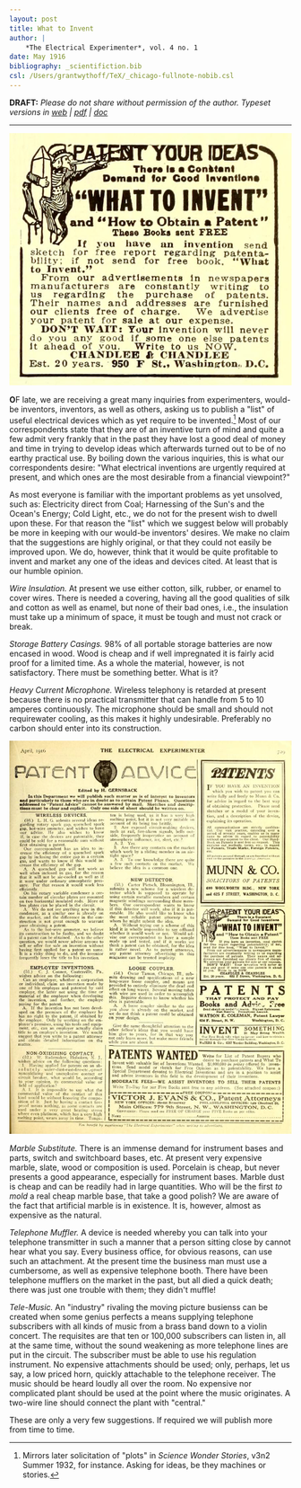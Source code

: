 ```yaml
---
layout: post
title: What to Invent
author: | 
    *The Electrical Experimenter*, vol. 4 no. 1
date: May 1916
bibliography: _scientifiction.bib
csl: /Users/grantwythoff/TeX/_chicago-fullnote-nobib.csl
---
```


**DRAFT:** *Please do not share without permission of the author. Typeset versions in  [web](http://gernsback.wythoff.net/191605_what_to_invent.html) \| [pdf](https://github.com/gwijthoff/perversity_of_things/blob/master/typeset_drafts/191605_what_to_invent.pdf?raw=true) \| [doc](https://github.com/gwijthoff/perversity_of_things/blob/master/typeset_drafts/191605_what_to_invent.docx)*

* * * * * * * * 

![Advertisement for Chandlee & Chandlee](images/what_to_invent.png)

**O**F late, we are receiving a great many inquiries from experimenters, would-be inventors, inventors, as well as others, asking us to publish a "list" of useful electrical devices which as yet require to be invented.[^1]  Most of our correspondents state that they are of an inventive turn of mind and quite a few admit very frankly that in the past they have lost a good deal of money and time in trying to develop ideas which afterwards turned out to be of no earthy practical use.  By boiling down the various inquiries, this is what our correspondents desire:  "What electrical inventions are urgently required at present, and which ones are the most desirable from a financial viewpoint?"

As most everyone is familiar with the important problems as yet unsolved, such as:  Electricity direct from Coal; Harnessing of the Sun's and the Ocean's Energy; Cold Light, etc., we do not for the present wish to dwell upon these.  For that reason the "list" which we suggest below will probably be more in keeping with our would-be inventors' desires.  We make no claim that the suggestions are highly original, or that they could not easily be improved upon.  We do, however, think that it would be quite profitable to invent and market any one of the ideas and devices cited.  At least that is our humble opinion.

*Wire Insulation.*  At present we use either cotton, silk, rubber, or enamel to cover wires.  There is needed a covering, having all the good qualities of silk and cotton as well as enamel, but none of their bad ones, i.e., the insulation must take up a minimum of space, it must be tough and must not crack or break.

*Storage Battery Casings.*  98% of all portable storage batteries are now encased in wood.  Wood is cheap and if well impregnated it is fairly acid proof for a limited time.  As a whole the material, however, is not satisfactory.  There must be something better.  What is it?

*Heavy Current Microphone.*  Wireless telephony is retarded at present because there is no practical transmitter that can handle from 5 to 10 amperes continuously.  The microphone should be small and should not requirewater cooling, as this makes it highly undesirable.  Preferably no carbon should enter into its construction.

![Page from April 1916 issue of *Electrical Experimenter*](images/what_to_invent2.jpg)

*Marble Substitute.*  There is an immense demand for instrument bases and parts, switch and switchboard bases, etc.  At present very expensive marble, slate, wood or composition is used.  Porcelain is cheap, but never presents a good appearance, especially for instrument bases.  Marble dust is cheap and can be readily had in large quantities.  Who will be the first *to mold* a real cheap marble base, that take a good polish?  We are aware of the fact that artificial marble is in existence.  It is, however, almost as expensive as the natural.

*Telephone Muffler.*  A device is needed whereby you can talk into your telephone transmitter in such a manner that a person sitting close by cannot hear what you say.  Every business office, for obvious reasons, can use such an attachment.  At the present time the business man must use a cumbersome, as well as expensive telephone booth.  There have been telephone mufflers on the market in the past, but all died a quick death; there was just one trouble with them; they didn't muffle!

*Tele-Music.*  An "industry" rivaling the moving picture busienss can be created when some genius perfects a means supplying telephone subscribers with all kinds of music from a brass band down to a violin concert.  The requisites are that ten or 100,000 subscribers can listen in, all at the same time, without the sound weakening as more telephone lines are put in the circuit.  The subscriber must be able to use his regulation instrument.  No expensive attachments should be used; only, perhaps, let us say, a low priced horn, quickly attachable to the telephone receiver.  The music should be heard loudly all over the room.  No expensive nor complicated plant should be used at the point where the music originates.  A two-wire line should connect the plant with "central."

These are only a very few suggestions.  If required we will publish more from time to time.

[^1]:  Mirrors later solicitation of "plots" in *Science Wonder Stories*, v3n2 Summer 1932, for instance.  Asking for ideas, be they machines or stories.